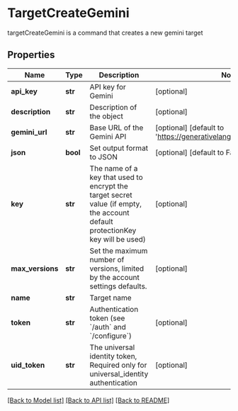 # TargetCreateGemini

targetCreateGemini is a command that creates a new gemini target
## Properties
Name | Type | Description | Notes
------------ | ------------- | ------------- | -------------
**api_key** | **str** | API key for Gemini | [optional] 
**description** | **str** | Description of the object | [optional] 
**gemini_url** | **str** | Base URL of the Gemini API | [optional] [default to 'https://generativelanguage.googleapis.com']
**json** | **bool** | Set output format to JSON | [optional] [default to False]
**key** | **str** | The name of a key that used to encrypt the target secret value (if empty, the account default protectionKey key will be used) | [optional] 
**max_versions** | **str** | Set the maximum number of versions, limited by the account settings defaults. | [optional] 
**name** | **str** | Target name | 
**token** | **str** | Authentication token (see &#x60;/auth&#x60; and &#x60;/configure&#x60;) | [optional] 
**uid_token** | **str** | The universal identity token, Required only for universal_identity authentication | [optional] 

[[Back to Model list]](../README.md#documentation-for-models) [[Back to API list]](../README.md#documentation-for-api-endpoints) [[Back to README]](../README.md)


